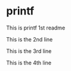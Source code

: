 # printf
This is printf 1st readme

This is the 2nd line

This is the 3rd line

This is the 4th line
